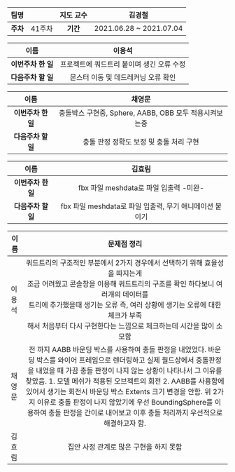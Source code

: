 |   팀명   |        | 지도 교수 |         김경철          |
| :------: | :----: | :-------: | :---------------------: |
| **주차** | 41주차 | **기간**  | 2021.06.28 ~ 2021.07.04 |

|        이름        |                  이용석                   |
| :----------------: | :---------------------------------------: |
| **이번주차 한 일** | 프로젝트에 쿼드트리 붙이며 생긴 오류 수정 |
| **다음주차 할 일** |    몬스터 이동 및 데드레커닝 오류 확인    |

|        이름        |                         채영문                         |
| :----------------: | :----------------------------------------------------: |
| **이번주차 한 일** | 충돌박스 구현중, Sphere, AABB, OBB 모두 적용시켜보는중 |
| **다음주차 할 일** |        충돌 판정 정확도 보정 및 충돌 처리 구현         |

|        이름        |                         김효림                          |
| :----------------: | :-----------------------------------------------------: |
| **이번주차 한 일** |         fbx 파일 meshdata로 파일 입출력 -미완-          |
| **다음주차 할 일** | fbx 파일 meshdata로 파일 입출력, 무기 애니메이션 붙이기 |

| 이름   |                         문제점 정리                          |
| ------ | :----------------------------------------------------------: |
| 이용석 | 쿼드트리의 구조적인 부분에서 2가지 경우에서 선택하기 위해 효율성을 따지는게<br /> 조금 어려웠고 콘솔창을 이용해 쿼드트리의 구조를 확인 하다보니 여러개의 데이터를<br /> 트리에 추가했을때 생기는 오류 즉, 여러 상황에 생기는 오류에 대한 체크가 부족<br /> 해서 처음부터 다시 구현한다는 느낌으로 체크하는데 시간을 많이 소모함 |
| 채영문 | 전 까지 AABB 바운딩 박스를 사용하여 충돌 판정을 내었었다. 바운딩 박스를 와이어 프레임으로 렌더링하고 실제 월드상에서 충돌판정을 내었을 때 가끔 충돌 판정이 나지 않는 상황이 나타나서 그 이유를 찾았음. 1. 모델 메쉬가 적용된 오브젝트의 회전 2. AABB를 사용함에 있어서 생기는 회전시 바운딩 박스 Extents 크기 변경을 안함. 위 2가지 이유로 충돌 판정이 나지 않았기에 우선 BoundingSphere를 이용하여 충돌 판정을 간이로 내어보고 이후 충돌 처리까지 우선적으로 해결하고자 함. |
| 김효림 |            집안 사정 관계로 많은 구현을 하지 못함            |

